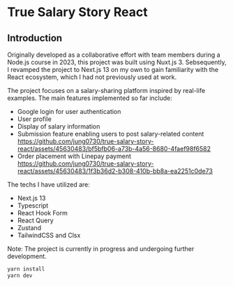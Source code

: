 # True Salary Story React

## Introduction

Originally developed as a collaborative effort with team members during a Node.js course in 2023, this project was built using Nuxt.js 3. Sebsequently, I revamped the project to Next.js 13 on my own to gain familiarity with the React ecosystem, which I had not previously used at work.

The project focuses on a salary-sharing platform inspired by real-life examples. The main features implemented so far include:

- Google login for user authentication
- User profile
- Display of salary information
- Submission feature enabling users to post salary-related content
https://github.com/jung0730/true-salary-story-react/assets/45630483/bf5bfb06-a73b-4a56-8680-4faef98f6582
- Order placement with Linepay payment
https://github.com/jung0730/true-salary-story-react/assets/45630483/1f3b36d2-b308-410b-bb8a-ea2251c0de73

The techs I have utilized are:

- Next.js 13
- Typescript
- React Hook Form
- React Query
- Zustand
- TailwindCSS and Clsx

Note: The project is currently in progress and undergoing further development.

```markdown
yarn install
yarn dev
```
